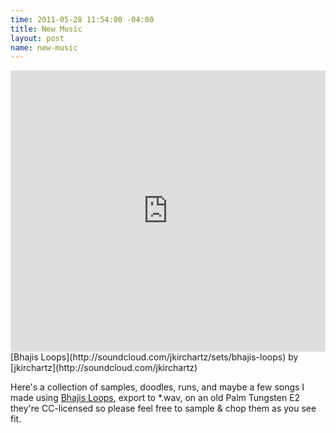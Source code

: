```yaml
--- 
time: 2011-05-28 11:54:00 -04:00 
title: New Music 
layout: post 
name: new-music 
---   
```


<iframe width="100%" height="450" scrolling="no" frameborder="no" src="http://w.soundcloud.com/player/?url=http%3A%2F%2Fapi.soundcloud.com%2Fplaylists%2F821003&show_artwork=true"></iframe>
[Bhajis Loops](http://soundcloud.com/jkirchartz/sets/bhajis-loops) by [jkirchartz](http://soundcloud.com/jkirchartz)  

Here's a collection of samples, doodles, runs, and maybe a few songs I made
using [Bhajis Loops](http://www.chocopoolp.com/), export to *.wav, on an old
Palm Tungsten E2 they're CC-licensed so please feel free to
sample & chop them as you see fit.

